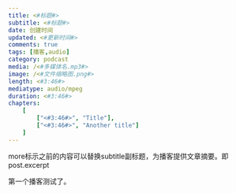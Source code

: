 ```yaml
---
title: <#标题#>
subtitle: <#标题#>
date: 创建时间
updated: <#更新时间#>
comments: true
tags: [播客,audio]
category: podcast
media: /<#多媒体名.mp3#>
image: /<#文件缩略图.png#>
length: <#3:46#>
mediatype: audio/mpeg
duration: <#3:46#>
chapters:
    [
        ["<#3:46#>", "Title"],
        ["<#3:46#>", "Another title"]
    ]
---
```


more标示之前的内容可以替换subtitle副标题，为播客提供文章摘要。即post.excerpt
<!-- more -->
第一个播客测试了。
